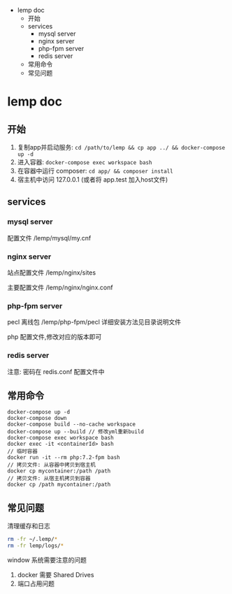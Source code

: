 <!-- MarkdownTOC -->

- lemp doc
    - 开始
    - services
        - mysql server
        - nginx server
        - php-fpm server
        - redis server
    - 常用命令
    - 常见问题

<!-- /MarkdownTOC -->

# lemp doc

## 开始

1.  复制app并启动服务: `cd /path/to/lemp && cp app ../ && docker-compose up -d`
2.  进入容器: `docker-compose exec workspace bash`
5.  在容器中运行 composer: `cd app/ && composer install`
6.  宿主机中访问 127.0.0.1 (或者将 app.test 加入host文件)

## services

### mysql server

配置文件 /lemp/mysql/my.cnf

### nginx server

站点配置文件 /lemp/nginx/sites

主要配置文件 /lemp/nginx/nginx.conf

### php-fpm server

pecl 离线包 /lemp/php-fpm/pecl 详细安装方法见目录说明文件

php 配置文件,修改对应的版本即可

### redis server
注意: 密码在 redis.conf 配置文件中

## 常用命令

```
docker-compose up -d
docker-compose down
docker-compose build --no-cache workspace
docker-compose up --build // 修改yml重新build
docker-compose exec workspace bash
docker exec -it <containerId> bash
// 临时容器
docker run -it --rm php:7.2-fpm bash
// 拷贝文件: 从容器中拷贝到宿主机
docker cp mycontainer:/path /path
// 拷贝文件: 从宿主机拷贝到容器
docker cp /path mycontainer:/path
```

## 常见问题

清理缓存和日志
``` bash
rm -fr ~/.lemp/*
rm -fr lemp/logs/*
```
window 系统需要注意的问题

1.  docker 需要 Shared Drives
2.  端口占用问题